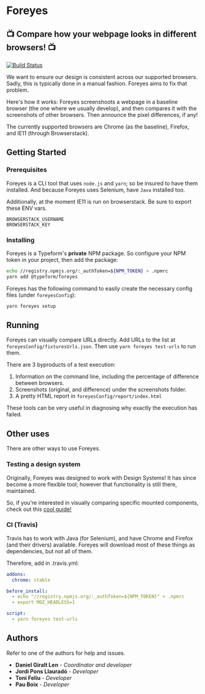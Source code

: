# Foreyes
## 📺 Compare how your webpage looks in different browsers! 📺

[![Build Status](https://travis-ci.com/Typeform/kitt.svg?token=axsNaJqw6sjfoKFeCyDk&branch=master)](https://travis-ci.com/Typeform/Foreyes)

We want to ensure our design is consistent across our supported browsers. Sadly, this is typically done in a manual fashion. Foreyes aims to fix that problem.

Here's how it works: Foreyes screenshoots a webpage in a baseline browser (the one where we usually develop), and then compares it with the screenshots of other browsers. Then announce the pixel differences, if any!

The currently supported browsers are Chrome (as the baseline), Firefox, and IE11 (through Browserstack).

## Getting Started

### Prerequisites

Foreyes is a CLI tool that uses `node.js` and `yarn`; so be insured to have them installed. And because Foreyes uses Selenium, have `Java` installed too.

Additionally, at the moment IE11 is run on browserstack. Be sure to export these ENV vars.
```
BROWSERSTACK_USERNAME
BROWSERSTACK_KEY
```

### Installing

Foreyes is a Typeform's **private** NPM package. So configure your NPM token in your project, then add the package:

```bash
echo //registry.npmjs.org/:_authToken=${NPM_TOKEN} > .npmrc
yarn add @typeform/foreyes
```

Foreyes has the following command to easily create the necessary config files (under `foreyesConfig`):

```bash
yarn foreyes setup
```

## Running

Foreyes can visually compare URLs directly. Add URLs to the list at `foreyesConfig/fixturesUrls.json`. Then use `yarn foreyes test-urls` to run them.

There are 3 byproducts of a test execution:
1. Information on the command line, including the percentage of difference between browsers.
2. Screenshots (original, and difference) under the screenshots folder.
3. A pretty HTML report in `foreyesConfig/report/index.html`

These tools can be very useful in diagnosing why exactly the execution has failed.

## Other uses

There are other ways to use Foreyes.

### Testing a design system

Originally, Foreyes was designed to work with Design Systems! It has since become a more flexible tool; however that functionality is still there, maintained.

So, if you're interested in visually comparing specific mounted components, check out this [cool guide!](./TESTING-DESIGN-SYSTEM.md)

### CI (Travis)

Travis has to work with Java (for Selenium), and have Chrome and Firefox (and their drivers) available. Foreyes will download most of these things as dependencies, but not all of them.

Therefore, add in .travis.yml:

```yml
addons:
  chrome: stable

before_install:
  - echo "//registry.npmjs.org/:_authToken=${NPM_TOKEN}" > .npmrc
  - export MOZ_HEADLESS=1

script:
  - yarn foreyes test-urls
```

## Authors

Refer to one of the authors for help and issues.

* **Daniel Giralt Len** - *Coordinator and developer*
* **Jordi Pons Llauradó** - *Developer*
* **Toni Feliu** - *Developer*
* **Pau Boix** - *Developer*
